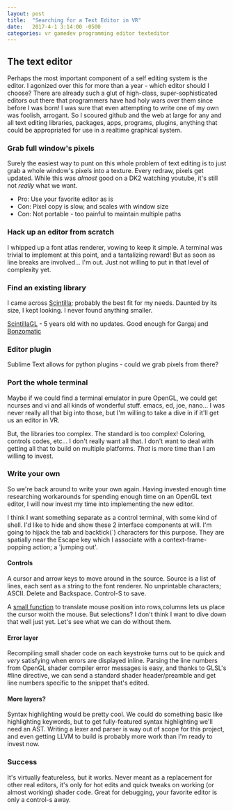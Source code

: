 ```yaml
---
layout: post
title:  "Searching for a Text Editor in VR"
date:   2017-4-1 3:14:00 -0500
categories: vr gamedev programming editor texteditor
---
```



## The text editor

Perhaps the most important component of a self editing system is the editor. I agonized over this for more than a year - which editor should I choose? There are already such a glut of high-class, super-sophisticated editors out there that programmers have had holy wars over them since before I was born! I was sure that even attempting to write one of my own was foolish, arrogant. So I scoured github and the web at large for any and all text editing libraries, packages, apps, programs, plugins, anything that could be appropriated for use in a realtime graphical system.


### Grab full window's pixels

Surely the easiest way to punt on this whole problem of text editing is to just grab a whole window's pixels into a texture. Every redraw, pixels get updated. While this was *almost* good on a DK2 watching youtube, it's still not *really* what we want.

 - Pro: Use your favorite editor as is
 - Con: Pixel copy is slow, and scales with window size
 - Con: Not portable - too painful to maintain multiple paths


### Hack up an editor from scratch

I whipped up a font atlas renderer, vowing to keep it simple. A terminal was trivial to implement at this point, and a tantalizing reward! But as soon as line breaks are involved... I'm out. Just not willing to put in that level of complexity yet.


### Find an existing library

I came across [Scintilla][Scintilla]; probably the best fit for my needs. Daunted by its size, I kept looking. I never found anything smaller.

[ScintillaGL][ScintillaGL] - 5 years old with no updates. Good enough for Gargaj and 
[Bonzomatic][Bonzomatic]

[Scintilla]: http://www.scintilla.org/
[Bonzomatic]: https://github.com/Gargaj/Bonzomatic
[ScintillaGL]: https://github.com/sopyer/ScintillaGL


### Editor plugin

Sublime Text allows for python plugins - could we grab pixels from there?


### Port the whole terminal

Maybe if we could find a terminal emulator in pure OpenGL, we could get ncurses and vi and all kinds of wonderful stuff. emacs, ed, joe, nano... I was never really all that big into those, but I'm willing to take a dive in if it'll get us an editor in VR.

But, the libraries too complex. The standard is too complex! Coloring, controls codes, etc... I don't really want all that. I don't want to deal with getting all that to build on multiple platforms. *That* is more time than I am willing to invest.


### Write your own

So we're back around to write your own again. Having invested enough time researching workarounds for spending enough time on an OpenGL text editor, I will now invest my time into implementing the new editor.

I think I want something separate as a control terminal, with some kind of shell. I'd like to hide and show these 2 interface components at will. I'm going to hijack the tab and backtick(\`) characters for this purpose. They are spatially near the Escape key which I associate with a context-frame-popping action; a 'jumping out'.


#### Controls

A cursor and arrow keys to move around in the source. Source is a list of lines, each sent as a string to the font renderer. No unprintable characters; ASCII. Delete and Backspace. Control-S to save.

A [small function][mousepos] to translate mouse position into rows,columns lets us place the cursor woith the mouse. But selections? I don't think I want to dive down that well just yet. Let's see what we can do without them.

[mousepos]: https://bitbucket.org/jimbo00000/opengl-with-luajit/src/c77d5e600b00586b0b83d7c0dac940e3d5f504fc/scene/shader_editor.lua?at=master&fileviewer=file-view-default#shader_editor.lua-126


#### Error layer

Recompiling small shader code on each keystroke turns out to be quick and *very* satisfying when errors are displayed inline. Parsing the line numbers from OpenGL shader compiler error messages is easy, and thanks to GLSL's #line directive, we can send a standard shader header/preamble and get line numbers specific to the snippet that's edited.


#### More layers?

Syntax highlighting would be pretty cool. We could do something basic like highlighting keywords, but to get fully-featured syntax highlighting we'll need an AST. Writing a lexer and parser is way out of scope for this project, and even getting LLVM to build is probably more work than I'm ready to invest now.


### Success

It's virtually featureless, but it works. Never meant as a replacement for other real editors, it's only for hot edits and quick tweaks on working (or almost working) shader code. Great for debugging, your favorite editor is only a control-s away.

